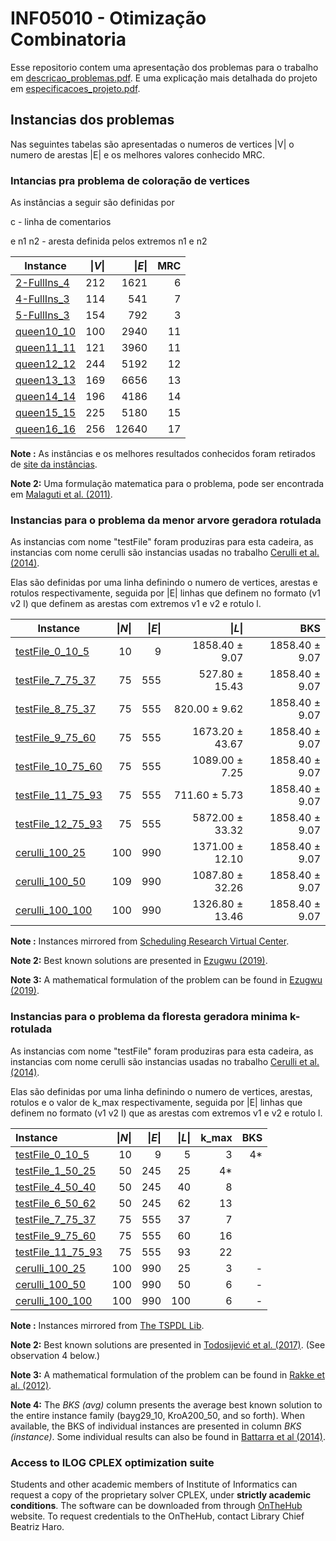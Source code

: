 # INF05010 - Otimização Combinatoria

Esse repositorio contem uma apresentação dos problemas para o trabalho em [descricao_problemas.pdf](descricao_problemas.pdf). E uma explicação mais detalhada do projeto em  [especificacoes_projeto.pdf](especificacoes_projeto.pdf).

## Instancias dos problemas

Nas seguintes tabelas são apresentadas o numeros de vertices |V| o numero de arestas |E| e os melhores valores conhecido MRC.
### Intancias pra problema de coloração de vertices

As instâncias a seguir são definidas por

c - linha de comentarios

e n1 n2 - aresta definida pelos extremos n1 e n2

| Instance | \|_V_\| | \|_E_\| | MRC|
|----------|-------:|---------:|------:|
|[2-FullIns_4](instances/CG/2-FullIns_4.col)      |212   |1621  |6   |
|[4-FullIns_3](instances/CG/4-FullIns_3.col)      |114   |541  |7   |
|[5-FullIns_3](instances/CG/5-FullIns_3.col)      |154   | 792  |3   |
|[queen10_10](instances/CG/queen10_10.col)      |100   |2940  |11   |
|[queen11_11](instances/CG/queen11_11.col)    |121  |3960  |11   |
|[queen12_12](instances/CG/queen12_12.col)    |244  |5192  |12  |
|[queen13_13](instances/CG/queen13_13.col)    |169  |6656  |13  |
|[queen14_14](instances/CG/queen14_14.col)    |196  |4186	  |14  |
|[queen15_15](instances/CG/queen15_15.col)  |225  |5180  |15  |
|[queen16_16](instances/CG/queen16_16.col)  |256  |12640  |17  |


__Note :__ As instâncias e os melhores resultados conhecidos foram retirados de [site da instâncias](https://sites.google.com/site/graphcoloring/vertex-coloring).

__Note 2:__ Uma formulação matematica para o problema, pode ser encontrada em [Malaguti et al. (2011)](https://www.sciencedirect.com/science/article/pii/S157252861000054X).


### Instancias para o problema da menor arvore geradora rotulada

As instancias com nome "testFile" foram produziras para esta cadeira, as instancias com nome cerulli são instancias usadas no trabalho [Cerulli et al. (2014)](https://www.sciencedirect.com/science/article/pii/S1877042813054682#:~:text=In%20the%20k%2Dlabeled%20Spanning,most%20kmax%20different%20labels.).

Elas são definidas por uma linha definindo o numero de vertices, arestas e rotulos respectivamente, seguida por |E| linhas que definem no formato (v1 v2 l) que definem as arestas com extremos v1 e v2 e rotulo l.

| Instance | \|_N_\| | \|_E_\| |  \|_L_\| |  BKS|
|----------|-------:|---------:|------:|------:|
|[testFile_0_10_5 ](instances/MAGR/testFile_0_10_5.col) | 10 | 9   |  1858.40  ± 9.07   | 1858.40  ± 9.07   |
|[testFile_7_75_37  ](instances/MAGR/testFile_7_75_37.col) | 75  | 555   |  527.80   ± 15.43   | 1858.40  ± 9.07   |
|[testFile_8_75_37  ](instances/MAGR/testFile_8_75_37.col) | 75  | 555   |  820.00   ± 9.62    | 1858.40  ± 9.07   |
|[testFile_9_75_60  ](instances/MAGR/testFile_9_75_60.col) | 75  | 555   |  1673.20  ± 43.67  | 1858.40  ± 9.07   |
|[testFile_10_75_60  ](instances/MAGR/testFile_10_75_60.col) | 75  | 555   |  1089.00  ± 7.25   | 1858.40  ± 9.07   |
|[testFile_11_75_93 ](instances/MAGR/testFile_11_75_93.col) | 75  | 555  |   711.60  ± 5.73   | 1858.40  ± 9.07   |
|[testFile_12_75_93 ](instances/MAGR/testFile_12_75_93.col) | 75 | 555   |  5872.00  ± 33.32  | 1858.40  ± 9.07   |
|[cerulli_100_25 ](instances/MAGR/cerulli_100_25.col) | 100 | 990   |  1371.00  ± 12.10  | 1858.40  ± 9.07   |
|[cerulli_100_50](instances/MAGR/cerulli_100_50.col) | 109 | 990  |   1087.80 ± 32.26 | 1858.40  ± 9.07   |
|[cerulli_100_100](instances/MAGR/cerulli_100_100.col) | 100 | 990  |   1326.80 ± 13.46 | 1858.40  ± 9.07   |

__Note :__ Instances mirrored from [Scheduling Research Virtual Center](https://sites.wp.odu.edu/schedulingresearch/paper).

__Note 2:__ Best known solutions are presented in [Ezugwu (2019)](https://www.sciencedirect.com/science/article/pii/S0950705119300504).

__Note 3:__ A mathematical formulation of the problem can be found in [Ezugwu (2019)](https://www.sciencedirect.com/science/article/pii/S0950705119300504).


### Instancias para o problema da floresta geradora minima k-rotulada

As instancias com nome "testFile" foram produziras para esta cadeira, as instancias com nome cerulli são instancias usadas no trabalho [Cerulli et al. (2014)](https://www.sciencedirect.com/science/article/pii/S1877042813054682#:~:text=In%20the%20k%2Dlabeled%20Spanning,most%20kmax%20different%20labels.).

Elas são definidas por uma linha definindo o numero de vertices, arestas, rotulos e o valor de k_max respectivamente, seguida por |E| linhas que definem no formato (v1 v2 l) que as arestas com extremos v1 e v2 e rotulo l.


| Instance | \|_N_\| | \|_E_\| |  \|_L_\||  k_max|  BKS|
|:---------|----------:|-----:|------:|------:|------:|
|[testFile_0_10_5 ](instances/FGMkR/testFile_0_10_5.col) | 10 | 9   | 5  | 3   | 4* |
|[testFile_1_50_25  ](instances/FGMkR/testFile_1_50_25.col) | 50  | 245   |  25   | 4* | |
|[testFile_4_50_40  ](instances/FGMkR/testFile_4_50_40.col) | 50  | 245   |  40    | 8 | |
|[testFile_6_50_62  ](instances/FGMkR/testFile_6_50_62.col) | 50  | 245   |  62  | 13 | |
|[testFile_7_75_37  ](instances/FGMkR/testFile_7_75_37.col) | 75  | 555   |  37   | 7 | |
|[testFile_9_75_60 ](instances/FGMkR/testFile_9_75_60.col) | 75  | 555   |   60   | 16 | |
|[testFile_11_75_93 ](instances/FGMkR/testFile_11_75_93.col) | 75 | 555   |  93  | 22 | |
|[cerulli_100_25 ](instances/FGMkR/cerulli_100_25.col) | 100 | 990   |  25  | 3 | - |
|[cerulli_100_50](instances/FGMkR/cerulli_100_50.col) | 100 | 990  |   50 | 6 | - |
|[cerulli_100_100](instances/FGMkR/cerulli_100_100.col) | 100 | 990  |   100 | 6 | - |

__Note :__ Instances mirrored from [The TSPDL Lib](http://tspdl.jgr.no/).

__Note 2:__ Best known solutions are presented in [Todosijević et al. (2017)](https://link.springer.com/article/10.1007/s11590-014-0788-9). (See observation 4 below.)

__Note 3:__ A mathematical formulation of the problem can be found in [Rakke et al. (2012)](https://www.sciencedirect.com/science/article/pii/S0305048317300518).

__Note 4:__ The _BKS (avg)_ column presents the average best known solution to the entire instance family (bayg29_10, KroA200_50, and so forth). When available, the BKS of individual instances are presented in column _BKS (instance)_. Some individual results can also be found in [Battarra et al (2014)](https://www.sciencedirect.com/science/article/pii/S0377221713008655).

### Access to ILOG CPLEX optimization suite

Students and other academic members of Institute of Informatics can request a copy of the proprietary solver CPLEX, under __strictly academic conditions__. The software can be downloaded from through [OnTheHub](https://inf-ufrgs.onthehub.com/WebStore/Welcome.aspx) website. To request credentials to the OnTheHub, contact Library Chief Beatriz Haro.


